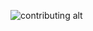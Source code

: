 ![contributing alt](https://user-images.githubusercontent.com/49212643/122135069-7f154680-ce48-11eb-9588-cb54069de065.png)
